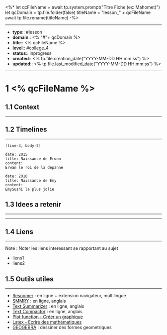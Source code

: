 
<%*
let qcFileName = await tp.system.prompt("Titre Fiche (ex: Mahomet)")
let qcDomain = tp.file.folder(false)
titleName = "lesson_" + qcFileName
await tp.file.rename(titleName)
-%>


---
- **type**:: #lesson
- **domain**:: <% "#"+ qcDomain %>
- **title**:: <% qcFileName %>
- **level**:: #college_4
- **status**:: inprogress
- **created**:: <% tp.file.creation_date("YYYY-MM-DD HH:mm:ss") %>
- **updated**:: <% tp.file.last_modified_date("YYYY-MM-DD HH:mm:ss") %>
---


# 1	<% qcFileName %>


## 1.1	Context
---




  
## 1.2	Timelines
---


```timeline-labeled
[line-3, body-2]

date: 2015
title: Naissance de Erwan
content:
Erwan le roi de la depanne

date: 2010
title: Naissance de Emy
content:
EmySushi la plus jolie
```



## 1.3	Idees a retenir
---





---

## 1.4	Liens
---

Note :  Noter les liens interessant se rapportant au sujet

- liens1
- liens2



## 1.5	Outils utiles
---

-   [Resoomer](https://resoomer.com/fr) : en ligne + extension navigateur, multilingue
-   [SMMRY](https://smmry.com/) : en ligne, anglais
-   [Text Summarizer](http://textsummarization.net/text-summarizer) : en ligne, anglais
-   [Text Compactor](https://www.textcompactor.com/) : en ligne, anglais
- [Plot function - Créer un graphique](https://github.com/leonhma/obsidian-functionplot)
- [Latex - Ecrire des mathématiques](https://fr.wikibooks.org/wiki/LaTeX/%C3%89crire_des_math%C3%A9matiques)
- [GEOGEBRA](https://www.geogebra.org/geometry?lang=fr) : dessiner des formes geometriques 
